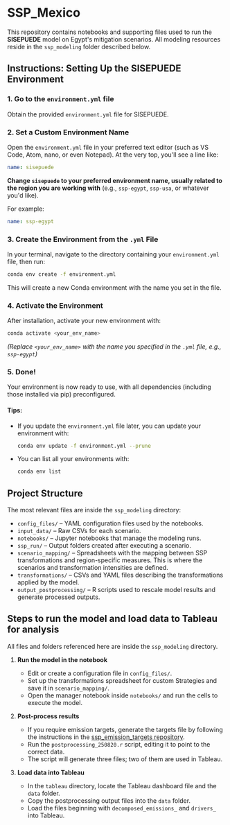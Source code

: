 # SSP_Mexico

This repository contains notebooks and supporting files used to run the
**SISEPUEDE** model on Egypt's mitigation scenarios. All modeling resources
reside in the `ssp_modeling` folder described below.


## Instructions: Setting Up the SISEPUEDE Environment

### 1. **Go to the `environment.yml` file**

Obtain the provided `environment.yml` file for SISEPUEDE.

### 2. **Set a Custom Environment Name**

Open the `environment.yml` file in your preferred text editor (such as VS Code, Atom, nano, or even Notepad).
At the very top, you'll see a line like:

```yaml
name: sisepuede
```

**Change `sisepuede` to your preferred environment name, usually related to the region you are working with** (e.g., `ssp-egypt`, `ssp-usa`, or whatever you'd like).

For example:

```yaml
name: ssp-egypt
```

### 3. **Create the Environment from the `.yml` File**

In your terminal, navigate to the directory containing your `environment.yml` file, then run:

```bash
conda env create -f environment.yml
```

This will create a new Conda environment with the name you set in the file.

### 4. **Activate the Environment**

After installation, activate your new environment with:

```bash
conda activate <your_env_name>
```

*(Replace `<your_env_name>` with the name you specified in the `.yml` file, e.g., `ssp-egypt`)*


### 5. **Done!**

Your environment is now ready to use, with all dependencies (including those installed via pip) preconfigured.


#### **Tips:**

* If you update the `environment.yml` file later, you can update your environment with:

  ```bash
  conda env update -f environment.yml --prune
  ```
* You can list all your environments with:

  ```bash
  conda env list
  ```
## Project Structure

The most relevant files are inside the `ssp_modeling` directory:

- `config_files/` – YAML configuration files used by the notebooks.
- `input_data/` – Raw CSVs for each scenario.
- `notebooks/` – Jupyter notebooks that manage the modeling runs.
- `ssp_run/` – Output folders created after executing a scenario.
- `scenario_mapping/` – Spreadsheets with the mapping between SSP transformations and region-specific measures. This is where the scenarios and transformation intensities are defined.
- `transformations/` – CSVs and YAML files describing the transformations applied by the model.
- `output_postprocessing/` – R scripts used to rescale model results and
    generate processed outputs.

## Steps to run the model and load data to Tableau for analysis

All files and folders referenced here are inside the `ssp_modeling` directory.

1. **Run the model in the notebook**

   * Edit or create a configuration file in `config_files/`.
   * Set up the transformations spreadsheet for custom Strategies and save it in `scenario_mapping/`.
   * Open the manager notebook inside `notebooks/` and run the cells to execute the model.

2. **Post-process results**
    * If you require emission targets, generate the targets file by following the instructions in the [ssp_emission_targets repository](https://github.com/sisepuede-framework/ssp_emission_targets).
    * Run the `postprocessing_250820.r` script, editing it to point to the correct data.
    * The script will generate three files; two of them are used in Tableau.

3. **Load data into Tableau**

   * In the `tableau` directory, locate the Tableau dashboard file and the `data` folder.
   * Copy the postprocessing output files into the `data` folder.
   * Load the files beginning with `decomposed_emissions_` and `drivers_` into Tableau.
